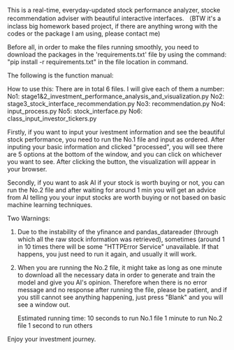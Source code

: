 This is a real-time, everyday-updated stock performance analyzer, stocke recommendation adviser with beautiful interactive interfaces.
（BTW it's a inclass big homework based project, if there are anything wrong with the codes or the package I am using, please contact me)

Before all, in order to make the files running smoothly, you need to download the packages in the 'requirements.txt' file by using the command: 
"pip install -r requirements.txt" in the file location in command.

The following is the function manual:

How to use this:
There are in total 6 files. 
I will give each of them a number:
	No1: stage1&2_investment_performance_analysis_and_visualization.py
	No2: stage3_stock_interface_recommendation.py
	No3: recommendation.py
	No4: input_process.py
	No5: stock_interface.py
	No6: class_input_investor_tickers.py

Firstly, if you want to input your ivestment information and see the beautiful stock performance, you need to run the No.1 file and input as ordered.
	After inputing your basic information and clicked "processed", you will see there are 5 options at the bottom of the window, and you can click on 
	whichever you want to see. After clicking the button, the visualization will appear in your browser.
	
Secondly, if you want to ask AI if your stock is worth buying or not, you can run the No.2 file and after waiting for around 1 min you will get an 
	advice from AI telling you your input stocks are worth buying or not based on basic machine learning techniques.

Two Warnings:
1. Due to the instability of the yfinance and pandas_datareader (through which all the raw stock information was retrieved), sometimes (around 1 in 10 
	times there will be some "HTTPError Service" unavailable.
	If that happens, you just need to run it again, and usually it will work.
2. When you are running the No.2 file, it might take as long as one minute to download all the necessary data in order to generate and 
	train the model and give you AI's opinion. Therefore when there is no error message and no response after running the file, please be patient,
	and if you still cannot see anything happening, just press "Blank" and you will see a window out. 
	
	Estimated running time:
		10 seconds to run No.1 file
		1 minute to run No.2 file
		1 second to run others

Enjoy your investment journey.
